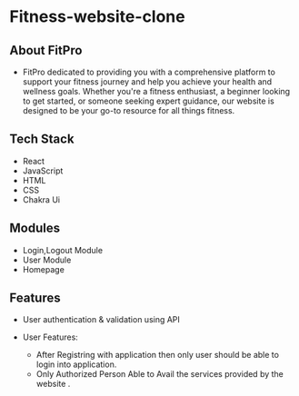 # Fitness-website-clone

## About FitPro
* FitPro  dedicated to providing you with a comprehensive platform to support your fitness journey and help you achieve your health and wellness goals. Whether you're a fitness enthusiast, a beginner looking to get started, or someone seeking expert guidance, our website is designed to be your go-to resource for all things fitness.



## Tech Stack 
* React
* JavaScript 
* HTML
* CSS
* Chakra Ui



## Modules

* Login,Logout Module
* User Module
* Homepage


## Features

* User  authentication & validation using API

* User Features:
     * After Registring with application then only user should be able to login into application.
     * Only Authorized Person Able to Avail the services provided by the website .



